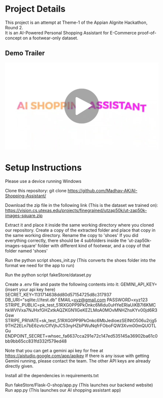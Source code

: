 # Project Details

This project is an attempt at Theme-1 of the Appian AIgnite Hackathon, Round 2.  
It is an AI-Powered Personal Shopping Assistant for E-Commerce proof-of-concept on a footwear-only dataset.  


## Demo Trailer
[![Watch on YouTube](thumbnail2.jpg)](https://youtu.be/9WwNbp5zoGc)

# Setup Instructions

Please use a device running Windows

Clone this repository:
git clone https://github.com/Madhav-AK/AI-Shopping-Assistant/

Download the zip file in the following link (This is the dataset we trained on):
https://vision.cs.utexas.edu/projects/finegrained/utzap50k/ut-zap50k-images-square.zip

Extract it and place it inside the same working directory where you cloned our repository.
Create a copy of the extracted folder and place that copy in the same working directory.
Rename the copy to 'shoes'
If you did everything correctly, there should be 4 subfolders inside the 'ut-zap50k-images-square' folder with different kind of footwear, and a copy of that folder named 'shoes'

Run the python script shoes_init.py
(This converts the shoes folder into the format we need for the app to run)

Run the python script fakeStore/dataset.py

Create a .env file and paste the following contents into it:
GEMINI_API_KEY=(insert your api key here)
SECRET_KEY=1131714638dd80d57154725d8c317937
DB_URI="sqlite:///test.db"
EMAIL=xyz@gmail.com
PASSWORD=xyz123
STRIPE_PUBLIC=pk_test_51RXG0PP9PkOnkc6Midu0uHYeERlaUiKB7I6KMChkWVIVxa7NJHxfGHZxtkAQZKGN1lGeKEZLMoA0MOvMNHZhsKYv00jd6R3Gsw
STRIPE_PRIVATE=sk_test_51RXG0PP9PkOnkc6MbJedioezSElNtO506u2rjg59THZ2ELn7bE6zvtcClfVjhJC53nyHZbPWuNqfrFOboFQW3Xvm00mQUOTLGu
ENDPOINT_SECRET=whsec_fa6637cca291e72c147ed535145a36902ba61c0bb9bb65cc831fd332f579ed48

Note that you can get a gemini api key for free at https://aistudio.google.com/app/apikey
If there is any issue with getting Gemini running, please contact the team.
The other API keys are already directly given.

Install all the dependencies in requirements.txt

Run fakeStore/Flask-O-shop/app.py (This launches our backend website)
Run app.py (This launches our AI shopping assistant app)
